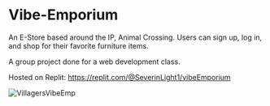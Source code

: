 # Vibe-Emporium
An E-Store based around the IP, Animal Crossing. Users can sign up, log in, and shop for their favorite furniture items.

A group project done for a web development class. 

Hosted on Replit:
https://replit.com/@SeverinLight1/vibeEmporium


![VillagersVibeEmp](https://github.com/Nireves333/Vibe-Emporium/assets/85760266/dbabfd9f-c743-4337-9575-1d1c76b634c2)
